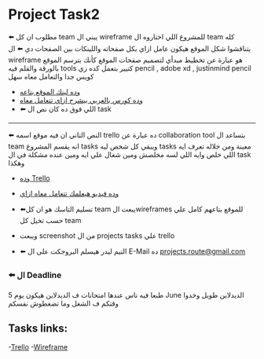 # Project Task2 
⬅️ مطلوب ان كل team يبني ال wireframe للمشروع اللي اختاروه
ال team كله يتناقشوا شكل الموقع هيكون عامل ازاي بكل صفحاته واللينكات بين الصفحات دي
⬅️ ال wireframe هو عبارة عن تخطيط مبدأي لتصميم صفحات الموقع كأنك بترسم الموقع بالورقة والقلم
فيه tools كتيير بتعمل كده زي
pencil , adobe xd , justinmind
pencil كويس جدا والتعامل معاه سهل 
- [وده لينك الموقع بتاعه](https://pencil.evolus.vn/)
- [وده كورس بالعربي بيشرح ازاي تتعامل معاه](https://goo.gl/hDSpuU)
- ⬅️ اللي فوق ده كان نص ال task
<hr>

⬅️ النص التاني ان فيه موقع اسمه trello ده عبارة عن collaboration tool بتساعد ال team انه يقسم المشروع tasks ويبقي كل شخص ليه tasks معينة ومن خلاله تعرف ايه اللي 
خلص وايه اللي لسه مخلصش ومين شغال علي ايه ومين عنده مشكلة في ال task وهكذا
- [وده Trello]( https://trello.com/)
- [وده فيديو هيعلمك تتعامل معاه ازاي](https://www.youtube.com/watch?v=N3PgO0JjIbI)

- ⬅️تسليم التاسك هو ان كل team يبعت الwireframes للموقع بتاعهم كامل علي حسب تخيل كل team
- ويبعت screenshot من ال projects tasks علي trello
- ⬅️ التيم ليدر هيسلم البروجكت على ال E-Mail ده projects.route@gmail.com
### ⬅️ ال Deadline 
طبعا فيه ناس عندها امتحانات ف الديدلاين هيكون يوم 5 June 
الديدلاين طويل وخدوا وقتكم ف الشغل وما تضغطوش نفسكم
## Tasks links:
-[Trello](https://trello.com/b/ej6NF8AM/blood-bank-management-systemscrum)
-[Wireframe]()
